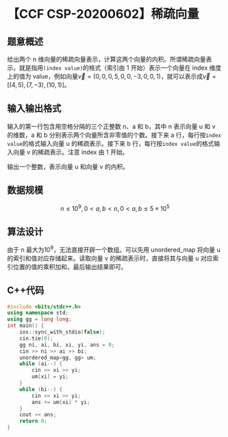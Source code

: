 # 【CCF CSP-20200602】稀疏向量

## 题意概述

给出两个 n 维向量的稀疏向量表示，计算这两个向量的内积。所谓稀疏向量表示，就是指用`(index value)`的格式（索引由 1 开始）表示一个向量在 index 维度上的值为 value，例如向量$\vec{v}=\left(0,0,0,5,0,0,-3,0,0,1\right)$，就可以表示成$\vec{v}=\left[\left(4,5\right),\left(7,-3\right),\left(10,1\right)\right]$。

## 输入输出格式

输入的第一行包含用空格分隔的三个正整数 n、a 和 b，其中 n 表示向量 u 和 v 的维数，a 和 b 分别表示两个向量所含非零值的个数。接下来 a 行，每行按`index value`的格式输入向量 u 的稀疏表示。接下来 b 行，每行按`index value`的格式输入向量 v 的稀疏表示。注意 index 由 1 开始。

输出一个整数，表示向量 u 和向量 v 的内积。

## 数据规模

$$n\le {10}^9,0<a,b<n,0<a,b\le 5 \times{10}^5$$

## 算法设计

由于 n 最大为${10}^9$，无法直接开辟一个数组。可以先用 unordered_map 将向量 u 的索引和值对应存储起来。读取向量 v 的稀疏表示时，直接将其与向量 u 对应索引位置的值的乘积加和，最后输出结果即可。

## C++代码

```cpp
#include <bits/stdc++.h>
using namespace std;
using gg = long long;
int main() {
    ios::sync_with_stdio(false);
    cin.tie(0);
    gg ni, ai, bi, xi, yi, ans = 0;
    cin >> ni >> ai >> bi;
    unordered_map<gg, gg> um;
    while (ai--) {
        cin >> xi >> yi;
        um[xi] = yi;
    }
    while (bi--) {
        cin >> xi >> yi;
        ans += um[xi] * yi;
    }
    cout << ans;
    return 0;
}
```
